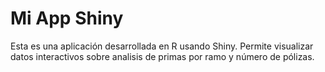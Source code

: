 # Mi App Shiny

Esta es una aplicación desarrollada en R usando Shiny. 
Permite visualizar datos interactivos sobre analisis de primas por ramo y número de pólizas.